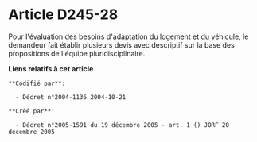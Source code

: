 # Article D245-28

Pour l'évaluation des besoins d'adaptation du logement et du véhicule, le demandeur fait établir plusieurs devis avec
descriptif sur la base des propositions de l'équipe pluridisciplinaire.

**Liens relatifs à cet article**

	**Codifié par**:

	  - Décret n°2004-1136 2004-10-21

	**Créé par**:

	  - Décret n°2005-1591 du 19 décembre 2005 - art. 1 () JORF 20 décembre 2005
